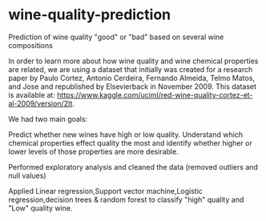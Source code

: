 # wine-quality-prediction
Prediction of wine quality "good" or "bad" based on several wine compositions

In order to learn more about how wine quality and wine chemical properties are related, we are using a dataset that initially was created for a research paper by Paulo Cortez, Antonio Cerdeira, Fernando Almeida, Telmo Matos, and Jose and republished by Elsevierback in November 2009. This dataset is available at: https://www.kaggle.com/uciml/red-wine-quality-cortez-et-al-2009/version/2It.

We had two main goals:

Predict whether new wines have high or low quality.
Understand which chemical properties effect quality the most and identify whether higher or lower levels of those properties are more desirable.

Performed exploratory analysis and cleaned the data (removed outliers and null values)

Applied Linear regression,Support vector machine,Logistic regression,decision trees & random forest to classify "high" quality and "Low" quality wine.
